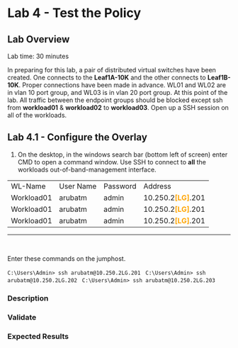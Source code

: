# Lab 4 - Test the Policy  

## Lab Overview
Lab time:  30 minutes  

In preparing for this lab, a pair of distributed virtual switches have been created. One connects to the **Leaf1A-10K** and the other connects to **Leaf1B-10K**. Proper connections have been made in advance. WL01 and WL02 are in vlan 10 port group, and WL03 is in vlan 20 port group.
At this point of the lab. All traffic between the endpoint groups should be blocked except ssh from **workload01** & **workload02** to **workload03**. Open up a SSH session on all of the workloads.

## Lab 4.1 - Configure the Overlay  

1. On the desktop, in the windows search bar (bottom left of screen) enter CMD to open a command window. Use SSH to connect to **all** the workloads out-of-band-management interface. 

|||||
|---|---|---|---|
| WL-Name | User Name | Password | Address
| Workload01 | arubatm | admin | 10.250.2<span style="color:orange">**[LG]**</span>.201 | 
| Workload01 | arubatm | admin | 10.250.2<span style="color:orange">**[LG]**</span>.201 | 
| Workload01 | arubatm | admin | 10.250.2<span style="color:orange">**[LG]**</span>.201 | 

<hr>
<br>

Enter these commands on the jumphost.
<br>

``C:\Users\Admin> ssh arubatm@10.250.2LG.201 ``
``C:\Users\Admin> ssh arubatm@10.250.2LG.202 ``
``C:\Users\Admin> ssh arubatm@10.250.2LG.203 ``


### Description  


### Validate   

### Expected Results  
